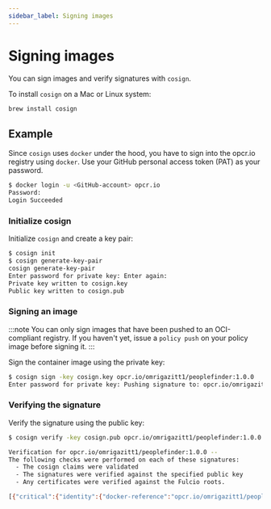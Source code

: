 ```yaml
---
sidebar_label: Signing images
---
```


# Signing images

You can sign images and verify signatures with `cosign`.

To install `cosign` on a Mac or Linux system:

```bash
brew install cosign
```

## Example

Since `cosign` uses `docker` under the hood, you have to sign into the opcr.io registry using `docker`. Use your GitHub personal access token (PAT) as your password.

```bash
$ docker login -u <GitHub-account> opcr.io
Password:
Login Succeeded
```

### Initialize cosign

Initialize `cosign` and create a key pair:

```bash
$ cosign init
$ cosign generate-key-pair
cosign generate-key-pair
Enter password for private key: Enter again:
Private key written to cosign.key
Public key written to cosign.pub
```

### Signing an image

:::note
You can only sign images that have been pushed to an OCI-compliant registry. 
If you haven't yet, issue a `policy push` on your policy image before signing it.
:::

Sign the container image using the private key:

```bash
$ cosign sign -key cosign.key opcr.io/omrigazitt1/peoplefinder:1.0.0
Enter password for private key: Pushing signature to: opcr.io/omrigazitt1/peoplefinder:sha256-05e6ed84d86f6a252e24f33cb12138d9193780f1d89a1b2ff14ced315fdf8481.sig
```

### Verifying the signature

Verify the signature using the public key:

```bash
$ cosign verify -key cosign.pub opcr.io/omrigazitt1/peoplefinder:1.0.0

Verification for opcr.io/omrigazitt1/peoplefinder:1.0.0 --
The following checks were performed on each of these signatures:
  - The cosign claims were validated
  - The signatures were verified against the specified public key
  - Any certificates were verified against the Fulcio roots.

[{"critical":{"identity":{"docker-reference":"opcr.io/omrigazitt1/peoplefinder"},"image":{"docker-manifest-digest":"sha256:05e6ed84d86f6a252e24f33cb12138d9193780f1d89a1b2ff14ced315fdf8481"},"type":"cosign container image signature"},"optional":null}]
```
